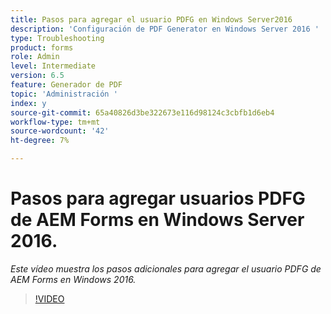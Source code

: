 ```yaml
---
title: Pasos para agregar el usuario PDFG en Windows Server2016
description: 'Configuración de PDF Generator en Windows Server 2016 '
type: Troubleshooting
product: forms
role: Admin
level: Intermediate
version: 6.5
feature: Generador de PDF
topic: 'Administración '
index: y
source-git-commit: 65a40826d3be322673e116d98124c3cbfb1d6eb4
workflow-type: tm+mt
source-wordcount: '42'
ht-degree: 7%

---
```



# Pasos para agregar usuarios PDFG de AEM Forms en Windows Server 2016.

*Este vídeo muestra los pasos adicionales para agregar el usuario PDFG de AEM Forms en Windows 2016.*

>[!VIDEO](https://video.tv.adobe.com/v/335479?quality=9&learn=on)

